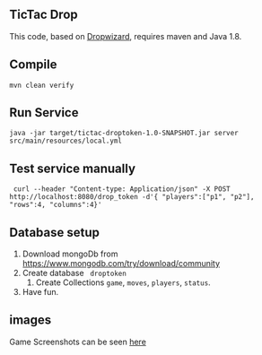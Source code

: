 ## TicTac Drop ##
This code, based on [Dropwizard](http://www.dropwizard.io/1.1.0/docs/), requires maven and Java 1.8.

## Compile ##
`mvn clean verify`
## Run Service ##
`java -jar target/tictac-droptoken-1.0-SNAPSHOT.jar server src/main/resources/local.yml`
## Test service manually ##
```
 curl --header "Content-type: Application/json" -X POST http://localhost:8080/drop_token -d'{ "players":["p1", "p2"], "rows":4, "columns":4}'
```

## Database setup
1. Download mongoDb from https://www.mongodb.com/try/download/community
2. Create database ``` droptoken```
    1. Create Collections ```game```, ```moves```, ```players```, ```status```.
3. Have fun.

## images
Game Screenshots can be seen [here](screenshots)